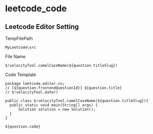 # leetcode_code

## Leetcode Editor Setting
TempFilePath
```
MyLeetcode\src
```

File Name
```
$!velocityTool.camelCaseName(${question.titleSlug})
```

Code Template
```
package leetcode.editor.cn;
// [${question.frontendQuestionId}] ${question.title}
// $!velocityTool.date()

public class $!velocityTool.camelCaseName(${question.titleSlug}){
  public static void main(String[] args) {
      Solution solution = new Solution();
  }
}

${question.code}
```